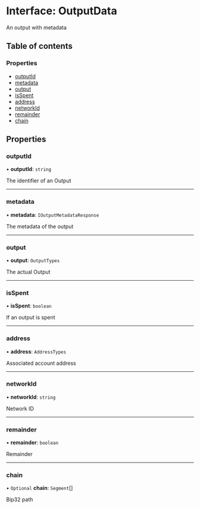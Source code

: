 # Interface: OutputData

An output with metadata

## Table of contents

### Properties

- [outputId](OutputData.md#outputid)
- [metadata](OutputData.md#metadata)
- [output](OutputData.md#output)
- [isSpent](OutputData.md#isspent)
- [address](OutputData.md#address)
- [networkId](OutputData.md#networkid)
- [remainder](OutputData.md#remainder)
- [chain](OutputData.md#chain)

## Properties

### outputId

• **outputId**: `string`

The identifier of an Output

___

### metadata

• **metadata**: `IOutputMetadataResponse`

The metadata of the output

___

### output

• **output**: `OutputTypes`

The actual Output

___

### isSpent

• **isSpent**: `boolean`

If an output is spent

___

### address

• **address**: `AddressTypes`

Associated account address

___

### networkId

• **networkId**: `string`

Network ID

___

### remainder

• **remainder**: `boolean`

Remainder

___

### chain

• `Optional` **chain**: `Segment`[]

Bip32 path
